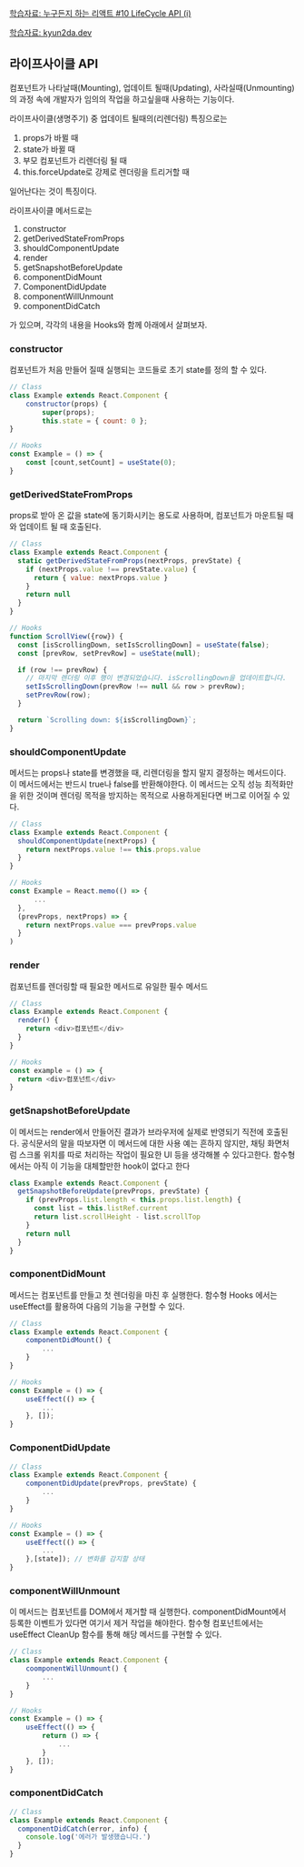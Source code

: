 [학습자료: 누구든지 하는 리액트 #10 LifeCycle API (i)](https://www.youtube.com/watch?v=Na_kP7X6KGs)

[학습자료: kyun2da.dev](https://kyun2da.dev/react/%EB%A6%AC%EC%95%A1%ED%8A%B8-%EB%9D%BC%EC%9D%B4%ED%94%84%EC%82%AC%EC%9D%B4%ED%81%B4%EC%9D%98-%EC%9D%B4%ED%95%B4/)
## 라이프사이클 API
컴포넌트가 나타날때(Mounting), 업데이트 될때(Updating), 사라실때(Unmounting) 의 과정 속에
개발자가 임의의 작업을 하고싶을때 사용하는 기능이다.

라이프사이클(생명주기) 중 업데이트 될때의(리렌더링) 특징으로는

1. props가 바뀔 때
2. state가 바뀔 때
3. 부모 컴포넌트가 리렌더링 될 때
4. this.forceUpdate로 강제로 렌더링을 트리거할 때

일어난다는 것이 특징이다.

라이프사이클 메서드로는

1. constructor
2. getDerivedStateFromProps
3. shouldComponentUpdate
4. render
5. getSnapshotBeforeUpdate
6. componentDidMount
7. ComponentDidUpdate
8. componentWillUnmount
9. componentDidCatch

가 있으며, 각각의 내용을 Hooks와 함께 아래에서 살펴보자.

### constructor
컴포넌트가 처음 만들어 질때 실행되는 코드들로 초기 state를 정의 할 수 있다.

```javascript
// Class
class Example extends React.Component {
    constructor(props) {
        super(props);
        this.state = { count: 0 };
}

// Hooks
const Example = () => {
    const [count,setCount] = useState(0);
}
```

### getDerivedStateFromProps
props로 받아 온 값을 state에 동기화시키는 용도로 사용하며, 
컴포넌트가 마운트될 때와 업데이트 될 때 호출된다.

```javascript
// Class
class Example extends React.Component {
  static getDerivedStateFromProps(nextProps, prevState) {
    if (nextProps.value !== prevState.value) {
      return { value: nextProps.value }
    }
    return null
  }
}

// Hooks
function ScrollView({row}) {
  const [isScrollingDown, setIsScrollingDown] = useState(false);
  const [prevRow, setPrevRow] = useState(null);

  if (row !== prevRow) {
    // 마지막 렌더링 이후 행이 변경되었습니다. isScrollingDown을 업데이트합니다.
    setIsScrollingDown(prevRow !== null && row > prevRow);
    setPrevRow(row);
  }

  return `Scrolling down: ${isScrollingDown}`;
}
```

### shouldComponentUpdate
메서드는 props나 state를 변경했을 때, 리렌더링을 할지 말지 결정하는 메서드이다. 
이 메서드에서는 반드시 true나 false를 반환해야한다.
이 메서드는 오직 성능 최적화만을 위한 것이며 렌더링 목적을 방지하는 목적으로 
사용하게된다면 버그로 이어질 수 있다.

```javascript
// Class
class Example extends React.Component {
  shouldComponentUpdate(nextProps) {
    return nextProps.value !== this.props.value
  }
}

// Hooks
const Example = React.memo(() => {
      ...
  },
  (prevProps, nextProps) => {
    return nextProps.value === prevProps.value
  }
)
```

### render
컴포넌트를 렌더링할 때 필요한 메서드로 유일한 필수 메서드
```javascript
// Class
class Example extends React.Component {
  render() {
    return <div>컴포넌트</div>
  }
}

// Hooks
const example = () => {
  return <div>컴포넌트</div>
}
```

### getSnapshotBeforeUpdate
이 메서드는 render에서 만들어진 결과가 브라우저에 실제로 반영되기 직전에 호출된다. 공식문서의 말을 따보자면 이 메서드에 대한 사용 예는 흔하지 않지만, 채팅 화면처럼 스크롤 위치를 따로 처리하는 작업이 필요한 UI 등을 생각해볼 수 있다고한다.
함수형에서는 아직 이 기능을 대체할만한 hook이 없다고 한다

```javascript
class Example extends React.Component {
  getSnapshotBeforeUpdate(prevProps, prevState) {
    if (prevProps.list.length < this.props.list.length) {
      const list = this.listRef.current
      return list.scrollHeight - list.scrollTop
    }
    return null
  }
}
```

### componentDidMount
메서드는 컴포넌트를 만들고 첫 렌더링을 마친 후 실행한다. 함수형 Hooks 에서는 useEffect를 활용하여 다음의 기능을 구현할 수 있다.
```javascript
// Class
class Example extends React.Component {
    componentDidMount() {
        ...
    }
}

// Hooks
const Example = () => {
    useEffect(() => {
        ...
    }, []);
}
```

### ComponentDidUpdate
```javascript
// Class
class Example extends React.Component {
    componentDidUpdate(prevProps, prevState) {
        ...
    }
}

// Hooks
const Example = () => {
    useEffect(() => {
        ...
    },[state]); // 변화를 감지할 상태
}
```

### componentWillUnmount
이 메서드는 컴포넌트를 DOM에서 제거할 때 실행한다. componentDidMount에서 등록한 이벤트가 있다면 여기서 제거 작업을 해야한다. 함수형 컴포넌트에서는 useEffect CleanUp 함수를 통해 해당 메서드를 구현할 수 있다.
```javascript
// Class
class Example extends React.Component {
    coomponentWillUnmount() {
        ...
    }
}

// Hooks
const Example = () => {
    useEffect(() => {
        return () => {
            ...
        }
    }, []);
}
```

### componentDidCatch
```javascript
// Class
class Example extends React.Component {
  componentDidCatch(error, info) {
    console.log('에러가 발생했습니다.')
  }
}
```
